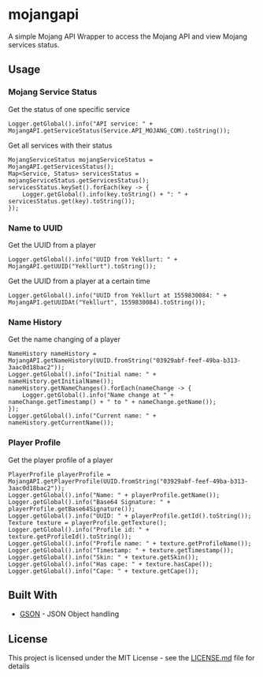 # mojangapi
A simple Mojang API Wrapper to access the Mojang API and view Mojang services status.

## Usage
### Mojang Service Status
Get the status of one specific service
```
Logger.getGlobal().info("API service: " + MojangAPI.getServiceStatus(Service.API_MOJANG_COM).toString());
```

Get all services with their status
```
MojangServiceStatus mojangServiceStatus = MojangAPI.getServicesStatus();
Map<Service, Status> servicesStatus = mojangServiceStatus.getServicesStatus();
servicesStatus.keySet().forEach(key -> {
    Logger.getGlobal().info(key.toString() + ": " + servicesStatus.get(key).toString());
});
```
### Name to UUID
Get the UUID from a player
```
Logger.getGlobal().info("UUID from Yekllurt: " + MojangAPI.getUUID("Yekllurt").toString());
```

Get the UUID from a player at a certain time
```
Logger.getGlobal().info("UUID from Yekllurt at 1559830084: " + MojangAPI.getUUIDAt("Yekllurt", 1559830084).toString());
```

### Name History
Get the name changing of a player
```
NameHistory nameHistory = MojangAPI.getNameHistory(UUID.fromString("03929abf-feef-49ba-b313-3aac0d18bac2"));
Logger.getGlobal().info("Initial name: " + nameHistory.getInitialName());
nameHistory.getNameChanges().forEach(nameChange -> {
    Logger.getGlobal().info("Name change at " + nameChange.getTimestamp() + " to " + nameChange.getName());
});
Logger.getGlobal().info("Current name: " + nameHistory.getCurrentName());
```

### Player Profile
Get the player profile of a player
```
PlayerProfile playerProfile = MojangAPI.getPlayerProfile(UUID.fromString("03929abf-feef-49ba-b313-3aac0d18bac2"));
Logger.getGlobal().info("Name: " + playerProfile.getName());
Logger.getGlobal().info("Base64 Signature: " + playerProfile.getBase64Signature());
Logger.getGlobal().info("UUID: " + playerProfile.getId().toString());
Texture texture = playerProfile.getTexture();
Logger.getGlobal().info("Profile id: " + texture.getProfileId().toString());
Logger.getGlobal().info("Profile name: " + texture.getProfileName());
Logger.getGlobal().info("Timestamp: " + texture.getTimestamp());
Logger.getGlobal().info("Skin: " + texture.getSkin());
Logger.getGlobal().info("Has cape: " + texture.hasCape());
Logger.getGlobal().info("Cape: " + texture.getCape());
```

## Built With
* [GSON](https://github.com/google/gson) - JSON Object handling

## License 
This project is licensed under the MIT License - see the [LICENSE.md](https://github.com/Yekllurt/mojangapi/blob/master/LICENSE) file for details
